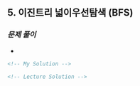 ## 5. 이진트리 넓이우선탐색 (BFS)

### _문제 풀이_

-

```html
<!-- My Solution -->
```

```html
<!-- Lecture Solution -->
```
